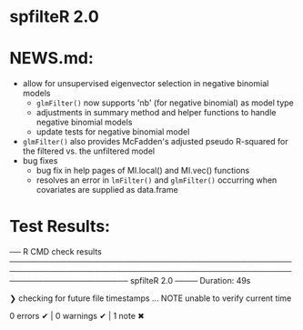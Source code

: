# spfilteR 2.0

# NEWS.md:
- allow for unsupervised eigenvector selection in negative binomial models
    - `glmFilter()` now supports 'nb' (for negative binomial) as model type
    - adjustments in summary method and helper functions to handle negative binomial models
    - update tests for negative binomial model
- `glmFilter()` also provides McFadden's adjusted pseudo R-squared for the filtered vs. the unfiltered model
- bug fixes
    - bug fix in help pages of MI.local() and MI.vec() functions
    - resolves an error in `lmFilter()` and `glmFilter()` occurring when covariates are supplied as data.frame


# Test Results:
── R CMD check results ───────────────────────────────────────────────────────────────────────────────────────────────────────────────────────── spfilteR 2.0 ────
Duration: 49s

❯ checking for future file timestamps ... NOTE
  unable to verify current time

0 errors ✔ | 0 warnings ✔ | 1 note ✖
